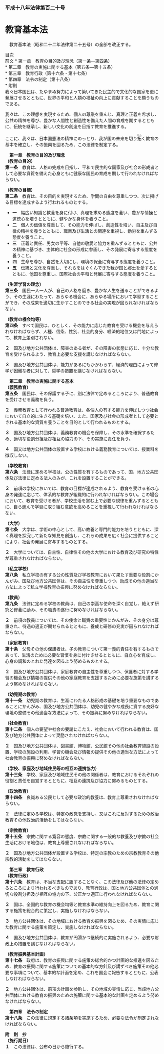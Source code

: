 ### 平成十八年法律第百二十号  
# 教育基本法  
　教育基本法（昭和二十二年法律第二十五号）の全部を改正する。  
  
目次  
前文	* 第一章　教育の目的及び理念（第一条―第四条）  
	* 第二章　教育の実施に関する基本（第五条―第十五条）  
	* 第三章　教育行政（第十六条・第十七条）  
	* 第四章　法令の制定（第十八条）  
	* 附則  
我々日本国民は、たゆまぬ努力によって築いてきた民主的で文化的な国家を更に発展させるとともに、世界の平和と人類の福祉の向上に貢献することを願うものである。  
  
我々は、この理想を実現するため、個人の尊厳を重んじ、真理と正義を希求し、公共の精神を尊び、豊かな人間性と創造性を備えた人間の育成を期するとともに、伝統を継承し、新しい文化の創造を目指す教育を推進する。  
  
ここに、我々は、日本国憲法の精神にのっとり、我が国の未来を切り<ruby>拓<rt>ひら</rt></ruby>く教育の基本を確立し、その振興を図るため、この法律を制定する。  
  
  
&emsp;**第一章　教育の目的及び理念**  
**（教育の目的）**  
**第一条**　教育は、人格の完成を目指し、平和で民主的な国家及び社会の形成者として必要な資質を備えた心身ともに健康な国民の育成を期して行われなければならない。  
  
**（教育の目標）**  
**第二条**　教育は、その目的を実現するため、学問の自由を尊重しつつ、次に掲げる目標を達成するよう行われるものとする。  
* **一**　幅広い知識と教養を身に付け、真理を求める態度を養い、豊かな情操と道徳心を培うとともに、健やかな身体を養うこと。  
* **二**　個人の価値を尊重して、その能力を伸ばし、創造性を培い、自主及び自律の精神を養うとともに、職業及び生活との関連を重視し、勤労を重んずる態度を養うこと。  
* **三**　正義と責任、男女の平等、自他の敬愛と協力を重んずるとともに、公共の精神に基づき、主体的に社会の形成に参画し、その発展に寄与する態度を養うこと。  
* **四**　生命を尊び、自然を大切にし、環境の保全に寄与する態度を養うこと。  
* **五**　伝統と文化を尊重し、それらをはぐくんできた我が国と郷土を愛するとともに、他国を尊重し、国際社会の平和と発展に寄与する態度を養うこと。  
  
**（生涯学習の理念）**  
**第三条**　国民一人一人が、自己の人格を磨き、豊かな人生を送ることができるよう、その生涯にわたって、あらゆる機会に、あらゆる場所において学習することができ、その成果を適切に生かすことのできる社会の実現が図られなければならない。  
  
**（教育の機会均等）**  
**第四条**　すべて国民は、ひとしく、その能力に応じた教育を受ける機会を与えられなければならず、人種、信条、性別、社会的身分、経済的地位又は門地によって、教育上差別されない。  
  
**２**　国及び地方公共団体は、障害のある者が、その障害の状態に応じ、十分な教育を受けられるよう、教育上必要な支援を講じなければならない。  
  
**３**　国及び地方公共団体は、能力があるにもかかわらず、経済的理由によって修学が困難な者に対して、奨学の措置を講じなければならない。  
  
&emsp;**第二章　教育の実施に関する基本**  
**（義務教育）**  
**第五条**　国民は、その保護する子に、別に法律で定めるところにより、普通教育を受けさせる義務を負う。  
  
**２**　義務教育として行われる普通教育は、各個人の有する能力を伸ばしつつ社会において自立的に生きる基礎を培い、また、国家及び社会の形成者として必要とされる基本的な資質を養うことを目的として行われるものとする。  
  
**３**　国及び地方公共団体は、義務教育の機会を保障し、その水準を確保するため、適切な役割分担及び相互の協力の下、その実施に責任を負う。  
  
**４**　国又は地方公共団体の設置する学校における義務教育については、授業料を徴収しない。  
  
**（学校教育）**  
**第六条**　法律に定める学校は、公の性質を有するものであって、国、地方公共団体及び法律に定める法人のみが、これを設置することができる。  
  
**２**　前項の学校においては、教育の目標が達成されるよう、教育を受ける者の心身の発達に応じて、体系的な教育が組織的に行われなければならない。この場合において、教育を受ける者が、学校生活を営む上で必要な規律を重んずるとともに、自ら進んで学習に取り組む意欲を高めることを重視して行われなければならない。  
  
**（大学）**  
**第七条**　大学は、学術の中心として、高い教養と専門的能力を培うとともに、深く真理を探究して新たな知見を創造し、これらの成果を広く社会に提供することにより、社会の発展に寄与するものとする。  
  
**２**　大学については、自主性、自律性その他の大学における教育及び研究の特性が尊重されなければならない。  
  
**（私立学校）**  
**第八条**　私立学校の有する公の性質及び学校教育において果たす重要な役割にかんがみ、国及び地方公共団体は、その自主性を尊重しつつ、助成その他の適当な方法によって私立学校教育の振興に努めなければならない。  
  
**（教員）**  
**第九条**　法律に定める学校の教員は、自己の崇高な使命を深く自覚し、絶えず研究と修養に励み、その職責の遂行に努めなければならない。  
  
**２**　前項の教員については、その使命と職責の重要性にかんがみ、その身分は尊重され、待遇の適正が期せられるとともに、養成と研修の充実が図られなければならない。  
  
**（家庭教育）**  
**第十条**　父母その他の保護者は、子の教育について第一義的責任を有するものであって、生活のために必要な習慣を身に付けさせるとともに、自立心を育成し、心身の調和のとれた発達を図るよう努めるものとする。  
  
**２**　国及び地方公共団体は、家庭教育の自主性を尊重しつつ、保護者に対する学習の機会及び情報の提供その他の家庭教育を支援するために必要な施策を講ずるよう努めなければならない。  
  
**（幼児期の教育）**  
**第十一条**　幼児期の教育は、生涯にわたる人格形成の基礎を培う重要なものであることにかんがみ、国及び地方公共団体は、幼児の健やかな成長に資する良好な環境の整備その他適当な方法によって、その振興に努めなければならない。  
  
**（社会教育）**  
**第十二条**　個人の要望や社会の要請にこたえ、社会において行われる教育は、国及び地方公共団体によって奨励されなければならない。  
  
**２**　国及び地方公共団体は、図書館、博物館、公民館その他の社会教育施設の設置、学校の施設の利用、学習の機会及び情報の提供その他の適当な方法によって社会教育の振興に努めなければならない。  
  
**（学校、家庭及び地域住民等の相互の連携協力）**  
**第十三条**　学校、家庭及び地域住民その他の関係者は、教育におけるそれぞれの役割と責任を自覚するとともに、相互の連携及び協力に努めるものとする。  
  
**（政治教育）**  
**第十四条**　良識ある公民として必要な政治的教養は、教育上尊重されなければならない。  
  
**２**　法律に定める学校は、特定の政党を支持し、又はこれに反対するための政治教育その他政治的活動をしてはならない。  
  
**（宗教教育）**  
**第十五条**　宗教に関する寛容の態度、宗教に関する一般的な教養及び宗教の社会生活における地位は、教育上尊重されなければならない。  
  
**２**　国及び地方公共団体が設置する学校は、特定の宗教のための宗教教育その他宗教的活動をしてはならない。  
  
&emsp;**第三章　教育行政**  
**（教育行政）**  
**第十六条**　教育は、不当な支配に服することなく、この法律及び他の法律の定めるところにより行われるべきものであり、教育行政は、国と地方公共団体との適切な役割分担及び相互の協力の下、公正かつ適正に行われなければならない。  
  
**２**　国は、全国的な教育の機会均等と教育水準の維持向上を図るため、教育に関する施策を総合的に策定し、実施しなければならない。  
  
**３**　地方公共団体は、その地域における教育の振興を図るため、その実情に応じた教育に関する施策を策定し、実施しなければならない。  
  
**４**　国及び地方公共団体は、教育が円滑かつ継続的に実施されるよう、必要な財政上の措置を講じなければならない。  
  
**（教育振興基本計画）**  
**第十七条**　政府は、教育の振興に関する施策の総合的かつ計画的な推進を図るため、教育の振興に関する施策についての基本的な方針及び講ずべき施策その他必要な事項について、基本的な計画を定め、これを国会に報告するとともに、公表しなければならない。  
  
**２**　地方公共団体は、前項の計画を参酌し、その地域の実情に応じ、当該地方公共団体における教育の振興のための施策に関する基本的な計画を定めるよう努めなければならない。  
  
&emsp;**第四章　法令の制定**  
**第十八条**　この法律に規定する諸条項を実施するため、必要な法令が制定されなければならない。  
  
**附　則　抄**  
**（施行期日）**  
**１**　この法律は、公布の日から施行する。  
  
